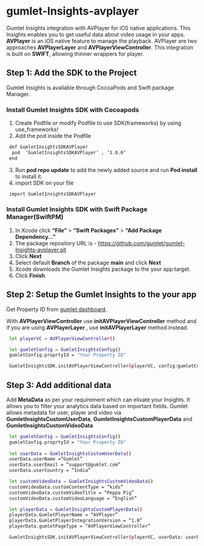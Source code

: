 # gumlet-Insights-avplayer

Gumlet Insights integration with AVPlayer for iOS native applications. This Insights enables you to get useful data about video usage in your apps. **AVPlayer** is an iOS native feature to manage the playback. AVPlayer are two approaches **AVPlayerLayer** and **AVPlayerViewController**. This integration is built on **SWIFT**, allowing thinner wrappers for player.

## Step 1: Add the SDK to the Project
Gumlet Insights is available through CocoaPods and Swift package Manager.

### Install Gumlet Insights SDK with Cocoapods
 1. Create Podfile or modify Podfile to use SDK(frameworks) by using use_frameworks!
 2. Add the pod inside the Podfile
  ```sh
   def GumletInsightsSDKAVPlayer
    pod  ‘GumletInsightsSDKAVPlayer’ , ‘1.0.0’
   end
  ```
 3. Run **pod repo update** to add the newly added source and run **Pod install** to install it.
 4. import SDK on your file
  ```sh
   import GumletInsightsSDKAVPlayer
  ```
  
### Install Gumlet Insights SDK with Swift Package Manager(SwiftPM)
 
1. In Xcode click **“File”** > **”Swift Packages”** > **“Add Package Dependency…”**
2. The package repository URL is - https://github.com/gumlet/gumlet-Insights-avplayer.git
3. Click **Next**
4. Select default **Branch** of the package **main** and click **Next**
5. Xcode downloads the Gumlet Insights package to the your app target.
6. Click **Finish**.

## Step 2: Setup the Gumlet Insights to the your app
Get Property ID from [gumlet dashboard](https://www.gumlet.com/dashboard/video/insights/properties).

With **AVPlayerViewController** use **initAVPlayerViewController** method and if you are using  **AVPlayerLayer** , use **initAVPlayerLayer** method instead.

```sh
 let playerVC = AVPlayerViewController()

 let gumletConfig = GumletInsightsConfig()
 gumletConfig.proprtyId = "Your Property ID"

 GumletInsightsSDK.initAVPlayerViewController(playerVC, config:gumletConfig)
```

## Step 3: Add additional data

Add **MetaData** as per your requirement which can elivate your Insights. It allows you to filter your analytics data based on important fields. Gumlet allows metadata for user, player and video via **GumletInsightsCustomUserData**, **GumletInsightsCustomPlayerData** and  **GumletInsightsCustomVideoData**

```sh
 let gumletConfig = GumletInsightsConfig()
 gumletConfig.proprtyId = "Your Property ID"
 
 let userData = GumletInsightsCustomUserData()
 userData.userName =“Gumlet”
 userData.userEmail = “support@gumlet.com”
 userData.userCountry = “India”

 let customVideoData = GumletInsightsCustomVideoData()
 customVideoData.customContentType = “kids”
 customVideoData.customVideoTitle = “Peppa Pig”
 customVideoData.customVideoLanguage = “English”

 let playerData = GumletInsightsCustomPlayerData()
 playerData.GumletPlayerName = “AVPlayer”  
 playerData.GumletPlayerIntegrationVersion = “1.0”
 playerData.gumletPageType = “AVPlayerViewController” 

 GumletInsightsSDK.initAVPlayerViewController(playerVC, userData: userData, customPlayerData: playerData, customVideoData: customVideoData, config: gumletConfig)
```
